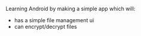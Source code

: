 Learning Android by making a simple app which will:

- has a simple file management ui
- can encrypt/decrypt files